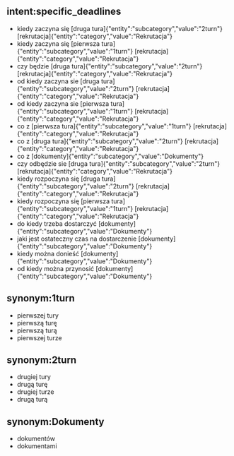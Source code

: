 ## intent:specific_deadlines
- kiedy zaczyna się [druga tura]{"entity":"subcategory","value":"2turn"} [rekrutacja]{"entity":"category","value":"Rekrutacja"}
- kiedy zaczyna się [pierwsza tura]{"entity":"subcategory","value":"1turn"} [rekrutacja]{"entity":"category","value":"Rekrutacja"}
- czy będzie [druga tura]{"entity":"subcategory","value":"2turn"} [rekrutacja]{"entity":"category","value":"Rekrutacja"}
- od kiedy zaczyna sie [druga tura]{"entity":"subcategory","value":"2turn"} [rekrutacja]{"entity":"category","value":"Rekrutacja"}
- od kiedy zaczyna sie [pierwsza tura]{"entity":"subcategory","value":"1turn"} [rekrutacja]{"entity":"category","value":"Rekrutacja"}
- co z [pierwsza tura]{"entity":"subcategory","value":"1turn"} [rekrutacja]{"entity":"category","value":"Rekrutacja"}
- co z [druga tura]{"entity":"subcategory","value":"2turn"} [rekrutacja]{"entity":"category","value":"Rekrutacja"}
- co z [dokumenty]{"entity":"subcategory","value":"Dokumenty"}
- czy odbędzie sie [druga tura]{"entity":"subcategory","value":"2turn"} [rekrutacja]{"entity":"category","value":"Rekrutacja"}
- kiedy rozpoczyna się [druga tura]{"entity":"subcategory","value":"2turn"} [rekrutacja]{"entity":"category","value":"Rekrutacja"}
- kiedy rozpoczyna się [pierwsza tura]{"entity":"subcategory","value":"1turn"} [rekrutacja]{"entity":"category","value":"Rekrutacja"}
- do kiedy trzeba dostarczyć [dokumenty]{"entity":"subcategory","value":"Dokumenty"}
- jaki jest ostateczny czas na dostarczenie [dokumenty]{"entity":"subcategory","value":"Dokumenty"}
- kiedy można donieść [dokumenty]{"entity":"subcategory","value":"Dokumenty"}
- od kiedy można przynosić [dokumenty]{"entity":"subcategory","value":"Dokumenty"}

## synonym:1turn
- pierwszej tury
- pierwszą turę
- pierwszą turą
- pierwszej turze

## synonym:2turn
- drugiej tury
- drugą turę
- drugiej turze
- drugą turą

## synonym:Dokumenty
- dokumentów
- dokumentami